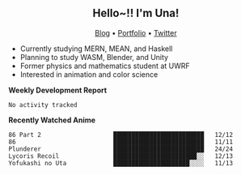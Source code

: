 <h2 align="center">
  Hello~!! I'm Una!
</h2>

<p align="center">
  <a href="https://anarchy.website/">Blog</a> &bull;
  <a href="https://una-ada.github.io/">Portfolio</a> &bull;
  <a href="https://twitter.com/xn__z7x">Twitter</a>
</p>

- Currently studying MERN, MEAN, and Haskell
- Planning to study WASM, Blender, and Unity
- Former physics and mathematics student at UWRF
- Interested in animation and color science

**Weekly Development Report**

<!--START_SECTION:waka-->

```text
No activity tracked
```

<!--END_SECTION:waka-->

**Recently Watched Anime**

<!-- RECENT-ANIME:START -->

    86 Part 2                    █████████████████████████   12/12
    86                           █████████████████████████   11/11
    Plunderer                    █████████████████████████   24/24
    Lycoris Recoil               ███████████████████████░░   12/13
    Yofukashi no Uta             █████████████████████░░░░   11/13
<!-- RECENT-ANIME:END -->
